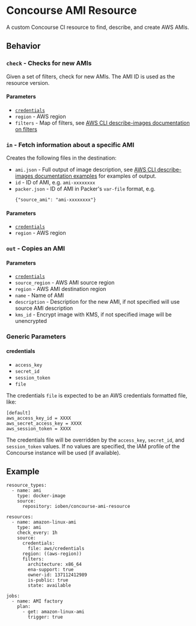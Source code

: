 Concourse AMI Resource
======================

A custom Concourse CI resource to find, describe, and create AWS AMIs.

Behavior
--------

### `check` - Checks for new AMIs

Given a set of filters, check for new AMIs. The AMI ID is used as the resource
version.

#### Parameters

 - [`credentials`](#credentials)
 - `region` - AWS region
 - `filters` - Map of filters, see [AWS CLI describe-images documentation on filters](aws-di-filters)

[aws-di-filters]: https://docs.aws.amazon.com/cli/latest/reference/ec2/describe-images.html#options


### `in` - Fetch information about a specific AMI

Creates the following files in the destination:

 - `ami.json` - Full output of image description, see [AWS CLI describe-images documentation examples](aws-di-examples)
   for examples of output.
 - `id` - ID of AMI, e.g. `ami-xxxxxxxx`
 - `packer.json` - ID of AMI in Packer's `var-file` format, e.g.
   ```
   {"source_ami": "ami-xxxxxxxx"}
   ```

#### Parameters

 - [`credentials`](#credentials)
 - `region` - AWS region

[aws-di-examples]: https://docs.aws.amazon.com/cli/latest/reference/ec2/describe-images.html#examples


### `out` - Copies an AMI

#### Parameters

 - [`credentials`](#credentials)
 - `source_region` - AWS AMI source region
 - `region` - AWS AMI destination region
 - `name` - Name of AMI
 - `description` - Description for the new AMI, if not specified will use
   source AMI description
 - `kms_id` - Encrypt image with KMS, if not specified image will be
   unencrypted

### Generic Parameters

#### credentials
 - `access_key`
 - `secret_id`
 - `session_token`
 - `file`

The credentials `file` is expected to be an AWS credentials formatted file,
like:
```
[default]
aws_access_key_id = XXXX
aws_secret_access_key = XXXX
aws_session_token = XXXX
```

The credentials file will be overridden by the `access_key`, `secret_id`, and
`session_token` values. If no values are specified, the IAM profile of the
Concourse instance will be used (if available).


## Example

```
resource_types:
  - name: ami
    type: docker-image
    source:
      repository: ioben/concourse-ami-resource

resources:
  - name: amazon-linux-ami
    type: ami
    check_every: 1h
    source:
      credentials:
        file: aws/credentials
      region: ((aws-region))
      filters:
        architecture: x86_64
        ena-support: true
        owner-id: 137112412989
        is-public: true
        state: available

jobs:
  - name: AMI factory
    plan:
      - get: amazon-linux-ami
        trigger: true
```
